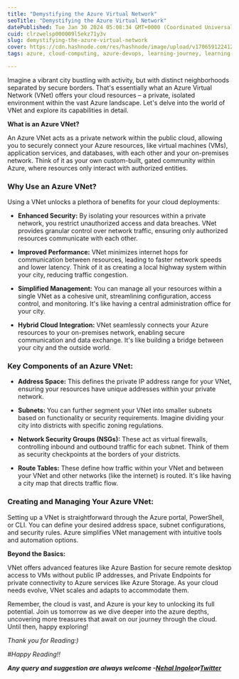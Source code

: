 ```yaml
---
title: "Demystifying the Azure Virtual Network"
seoTitle: "Demystifying the Azure Virtual Network"
datePublished: Tue Jan 30 2024 05:08:34 GMT+0000 (Coordinated Universal Time)
cuid: clrzwelsp000009l5ekz71y3v
slug: demystifying-the-azure-virtual-network
cover: https://cdn.hashnode.com/res/hashnode/image/upload/v1706591224128/299f86eb-4819-46a4-ad69-e6439f5b98a6.webp
tags: azure, cloud-computing, azure-devops, learning-journey, learning-in-public, azure-virtual-network

---
```


Imagine a vibrant city bustling with activity, but with distinct neighborhoods separated by secure borders. That's essentially what an Azure Virtual Network (VNet) offers your cloud resources – a private, isolated environment within the vast Azure landscape. Let's delve into the world of VNet and explore its capabilities in detail.

**What is an Azure VNet?**

An Azure VNet acts as a private network within the public cloud, allowing you to securely connect your Azure resources, like virtual machines (VMs), application services, and databases, with each other and your on-premises network. Think of it as your own custom-built, gated community within Azure, where resources only interact with authorized entities.

### **Why Use an Azure VNet?**

Using a VNet unlocks a plethora of benefits for your cloud deployments:

* **Enhanced Security:** By isolating your resources within a private network, you restrict unauthorized access and data breaches. VNet provides granular control over network traffic, ensuring only authorized resources communicate with each other.
    
* **Improved Performance:** VNet minimizes internet hops for communication between resources, leading to faster network speeds and lower latency. Think of it as creating a local highway system within your city, reducing traffic congestion.
    
* **Simplified Management:** You can manage all your resources within a single VNet as a cohesive unit, streamlining configuration, access control, and monitoring. It's like having a central administration office for your city.
    
* **Hybrid Cloud Integration:** VNet seamlessly connects your Azure resources to your on-premises network, enabling secure communication and data exchange. It's like building a bridge between your city and the outside world.
    

### **Key Components of an Azure VNet:**

* **Address Space:** This defines the private IP address range for your VNet, ensuring your resources have unique addresses within your private network.
    
* **Subnets:** You can further segment your VNet into smaller subnets based on functionality or security requirements. Imagine dividing your city into districts with specific zoning regulations.
    
* **Network Security Groups (NSGs):** These act as virtual firewalls, controlling inbound and outbound traffic for each subnet. Think of them as security checkpoints at the borders of your districts.
    
* **Route Tables:** These define how traffic within your VNet and between your VNet and other networks (like the internet) is routed. It's like having a city map that directs traffic flow.
    

### **Creating and Managing Your Azure VNet:**

Setting up a VNet is straightforward through the Azure portal, PowerShell, or CLI. You can define your desired address space, subnet configurations, and security rules. Azure simplifies VNet management with intuitive tools and automation options.

**Beyond the Basics:**

VNet offers advanced features like Azure Bastion for secure remote desktop access to VMs without public IP addresses, and Private Endpoints for private connectivity to Azure services like Azure Storage. As your cloud needs evolve, VNet scales and adapts to accommodate them.

Remember, the cloud is vast, and Azure is your key to unlocking its full potential. Join us tomorrow as we dive deeper into the azure depths, uncovering more treasures that await on our journey through the cloud. Until then, happy exploring!

*Thank you for Reading:)*

*#Happy Reading!!*

***Any query and suggestion are always welcome -***[***Nehal Ingole***](http://www.linkedin.com/in/nehal-ingole)***or***[***Twitter***](https://twitter.com/IngoleNehal)